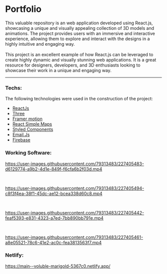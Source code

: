 # Portfolio
This valuable repository is an web application developed using React.js, showcasing a unique and visually appealing collection of 3D models and animations. The project provides users with an immersive and interactive experience, allowing them to explore and interact with the designs in a highly intuitive and engaging way. <br/> <br/> This project is an excellent example of how React.js can be leveraged to create highly dynamic and visually stunning web applications. It is a great resource for designers, developers, and 3D enthusiasts looking to showcase their work in a unique and engaging way.

---

### Techs:

The following technologies were used in the construction of the project:

- [ReactJs](https://pt-br.reactjs.org/)
- [Three](https://threejs.org/)
- [Framer motion](https://www.framer.com/motion/)
- [React Simple Maps](https://www.react-simple-maps.io/)
- [Styled Components](https://styled-components.com/)
- [Email.Js](https://www.emailjs.com/)
- [Firebase](https://firebase.google.com/?hl=pt)


### Working Software:

https://user-images.githubusercontent.com/79313483/227405483-d6129774-a9b2-4d1e-849f-f6cfa6b2f03d.mp4

</br>

https://user-images.githubusercontent.com/79313483/227405494-c8f3f4ea-38f1-45dc-ae12-bcea338d60c8.mp4

</br>

https://user-images.githubusercontent.com/79313483/227405442-feaf5393-e831-4323-a7ed-7bb890bb791e.mp4

</br>

https://user-images.githubusercontent.com/79313483/227405461-a8e05521-78c6-41e2-ac0c-fea3813563f7.mp4

### Netlify:

https://main--voluble-marigold-5367c0.netlify.app/

